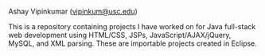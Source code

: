 Ashay Vipinkumar (vipinkum@usc.edu)

This is a repository containing projects I have worked on for Java full-stack web development using HTML/CSS, JSPs, JavaScript/AJAX/jQuery, MySQL, and XML parsing. 
These are importable projects created in Eclipse.
